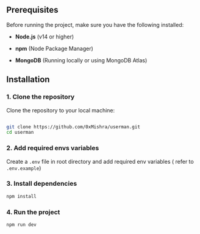 ## Prerequisites

Before running the project, make sure you have the following installed:

- **Node.js** (v14 or higher)

- **npm** (Node Package Manager)
- **MongoDB** (Running locally or using MongoDB Atlas)

## Installation

### 1. Clone the repository

Clone the repository to your local machine:

```bash

git clone https://github.com/0xMishra/userman.git
cd userman
```

### 2. Add required envs variables

Create a `.env` file in root directory and add required env variables ( refer to `.env.example`)

### 3. Install dependencies

```bash
npm install
```

### 4. Run the project

```bash
npm run dev
```
